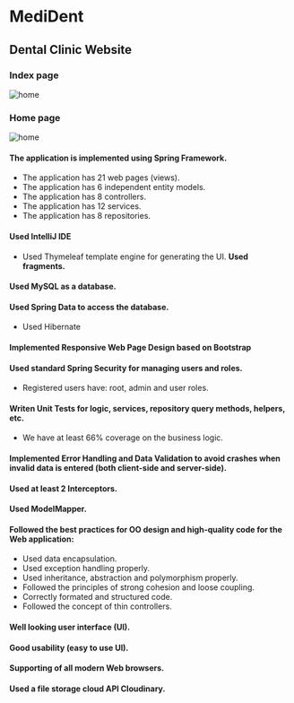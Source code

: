 # MediDent
## Dental Clinic Website

### Index page
![home](https://res.cloudinary.com/edzhevit/image/upload/v1580129635/medident_xw59sd.bmp)

### Home page
![home](https://res.cloudinary.com/edzhevit/image/upload/v1580130043/medident_home_hgoqg0.png)


#### The application is implemented using Spring Framework.
* The application has 21 web pages (views).
* The application has 6 independent entity models.
* The application has 8 controllers.
* The application has 12 services.
* The application has 8 repositories.

#### Used IntelliJ IDE
* Used Thymeleaf template engine for generating the UI.
**Used fragments.**

#### Used MySQL as a database.

#### Used Spring Data to access the database.
* Used Hibernate

#### Implemented Responsive Web Page Design based on Bootstrap
#### Used standard Spring Security for managing users and roles.
* Registered users have: root, admin and user roles.

#### Writen Unit Tests for logic, services, repository query methods, helpers, etc.
* We have at least 66% coverage on the business logic.

#### Implemented Error Handling and Data Validation to avoid crashes when invalid data is entered (both client-side and server-side).

#### Used at least 2 Interceptors.

#### Used ModelМapper.
  
#### Followed the best practices for OO design and high-quality code for the Web application:
* Used data encapsulation.
* Used exception handling properly.
* Used inheritance, abstraction and polymorphism properly.
* Followed the principles of strong cohesion and loose coupling.
* Correctly formated and structured code.
* Followed the concept of thin controllers.

#### Well looking user interface (UI).

#### Good usability (easy to use UI).

#### Supporting of all modern Web browsers.

#### Used a file storage cloud API Cloudinary.

